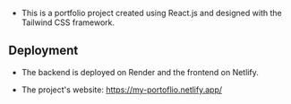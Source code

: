 - This is a portfolio project created using React.js and designed with the Tailwind CSS framework.

## Deployment

- The backend is deployed on Render and the frontend on Netlify.

- The project's website: https://my-portoflio.netlify.app/
